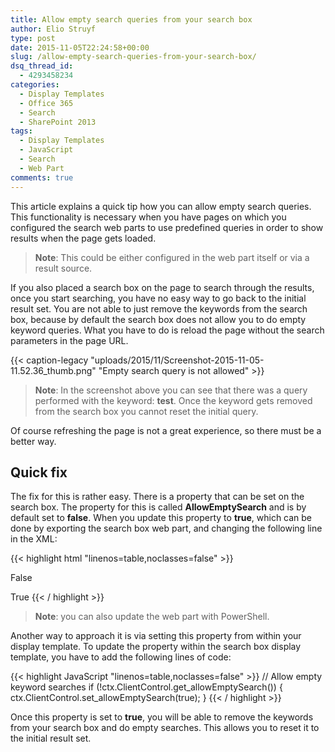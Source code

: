 ```yaml
---
title: Allow empty search queries from your search box
author: Elio Struyf
type: post
date: 2015-11-05T22:24:58+00:00
slug: /allow-empty-search-queries-from-your-search-box/
dsq_thread_id:
  - 4293458234
categories:
  - Display Templates
  - Office 365
  - Search
  - SharePoint 2013
tags:
  - Display Templates
  - JavaScript
  - Search
  - Web Part
comments: true
---
```


This article explains a quick tip how you can allow empty search queries. This functionality is necessary when you have pages on which you configured the search web parts to use predefined queries in order to show results when the page gets loaded.

> **Note**: This could be either configured in the web part itself or via a result source.

If you also placed a search box on the page to search through the results, once you start searching, you have no easy way to go back to the initial result set. You are not able to just remove the keywords from the search box, because by default the search box does not allow you to do empty keyword queries. What you have to do is reload the page without the search parameters in the page URL.

{{< caption-legacy "uploads/2015/11/Screenshot-2015-11-05-11.52.36_thumb.png" "Empty search query is not allowed" >}}

> **Note**: In the screenshot above you can see that there was a query performed with the keyword: **test**. Once the keyword gets removed from the search box you cannot reset the initial query.

Of course refreshing the page is not a great experience, so there must be a better way.

## Quick fix

The fix for this is rather easy. There is a property that can be set on the search box. The property for this is called **AllowEmptySearch** and is by default set to **false**. When you update this property to **true**, which can be done by exporting the search box web part, and changing the following line in the XML:

{{< highlight html "linenos=table,noclasses=false" >}}
<!-- old value -->
<property name="AllowEmptySearch" type="bool">False</property>

<!-- new value -->
<property name="AllowEmptySearch" type="bool">True</property>
{{< / highlight >}}

> **Note**: you can also update the web part with PowerShell.

Another way to approach it is via setting this property from within your display template. To update the property within the search box display template, you have to add the following lines of code:

{{< highlight JavaScript "linenos=table,noclasses=false" >}}
// Allow empty keyword searches
if (!ctx.ClientControl.get_allowEmptySearch()) {
    ctx.ClientControl.set_allowEmptySearch(true);
}
{{< / highlight >}}

Once this property is set to **true**, you will be able to remove the keywords from your search box and do empty searches. This allows you to reset it to the initial result set.